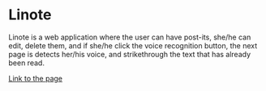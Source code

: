 # Linote
Linote is a web application where the user can have post-its, she/he can edit, delete them, and if she/he click the voice recognition button, the next page is detects her/his voice, and strikethrough the text that has already been read.

[Link to the page](https://linote.herokuapp.com/)
